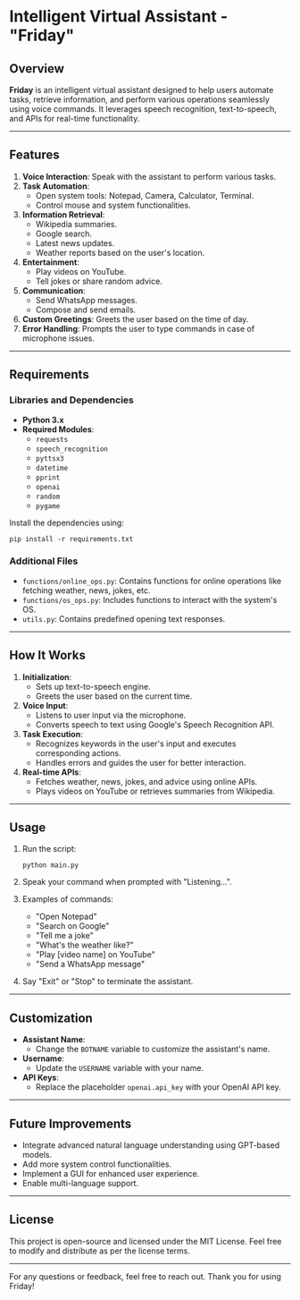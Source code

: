 Intelligent Virtual Assistant - "Friday"
========================================

Overview
--------

**Friday** is an intelligent virtual assistant designed to help users automate tasks, retrieve information, and perform various operations seamlessly using voice commands. It leverages speech recognition, text-to-speech, and APIs for real-time functionality.

* * * * *

Features
--------

1.  **Voice Interaction**: Speak with the assistant to perform various tasks.
2.  **Task Automation**:
    -   Open system tools: Notepad, Camera, Calculator, Terminal.
    -   Control mouse and system functionalities.
3.  **Information Retrieval**:
    -   Wikipedia summaries.
    -   Google search.
    -   Latest news updates.
    -   Weather reports based on the user's location.
4.  **Entertainment**:
    -   Play videos on YouTube.
    -   Tell jokes or share random advice.
5.  **Communication**:
    -   Send WhatsApp messages.
    -   Compose and send emails.
6.  **Custom Greetings**: Greets the user based on the time of day.
7.  **Error Handling**: Prompts the user to type commands in case of microphone issues.

* * * * *

Requirements
------------

### Libraries and Dependencies

-   **Python 3.x**
-   **Required Modules**:
    -   `requests`
    -   `speech_recognition`
    -   `pyttsx3`
    -   `datetime`
    -   `pprint`
    -   `openai`
    -   `random`
    -   `pygame`

Install the dependencies using:

```
pip install -r requirements.txt

```

### Additional Files

-   `functions/online_ops.py`: Contains functions for online operations like fetching weather, news, jokes, etc.
-   `functions/os_ops.py`: Includes functions to interact with the system's OS.
-   `utils.py`: Contains predefined opening text responses.

* * * * *

How It Works
------------

1.  **Initialization**:
    -   Sets up text-to-speech engine.
    -   Greets the user based on the current time.
2.  **Voice Input**:
    -   Listens to user input via the microphone.
    -   Converts speech to text using Google's Speech Recognition API.
3.  **Task Execution**:
    -   Recognizes keywords in the user's input and executes corresponding actions.
    -   Handles errors and guides the user for better interaction.
4.  **Real-time APIs**:
    -   Fetches weather, news, jokes, and advice using online APIs.
    -   Plays videos on YouTube or retrieves summaries from Wikipedia.

* * * * *

Usage
-----

1.  Run the script:

    ```
    python main.py

    ```

2.  Speak your command when prompted with "Listening...".

3.  Examples of commands:

    -   "Open Notepad"
    -   "Search on Google"
    -   "Tell me a joke"
    -   "What's the weather like?"
    -   "Play [video name] on YouTube"
    -   "Send a WhatsApp message"
4.  Say "Exit" or "Stop" to terminate the assistant.

* * * * *

Customization
-------------

-   **Assistant Name**:
    -   Change the `BOTNAME` variable to customize the assistant's name.
-   **Username**:
    -   Update the `USERNAME` variable with your name.
-   **API Keys**:
    -   Replace the placeholder `openai.api_key` with your OpenAI API key.

* * * * *

Future Improvements
-------------------

-   Integrate advanced natural language understanding using GPT-based models.
-   Add more system control functionalities.
-   Implement a GUI for enhanced user experience.
-   Enable multi-language support.

* * * * *

License
-------

This project is open-source and licensed under the MIT License. Feel free to modify and distribute as per the license terms.

* * * * *

For any questions or feedback, feel free to reach out. Thank you for using Friday!

